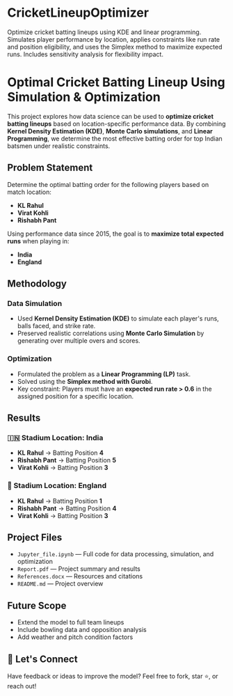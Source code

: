 # CricketLineupOptimizer
Optimize cricket batting lineups using KDE and linear programming. Simulates player performance by location, applies constraints like run rate and position eligibility, and uses the Simplex method to maximize expected runs. Includes sensitivity analysis for flexibility impact.


# Optimal Cricket Batting Lineup Using Simulation & Optimization

This project explores how data science can be used to **optimize cricket batting lineups** based on location-specific performance data. By combining **Kernel Density Estimation (KDE)**, **Monte Carlo simulations**, and **Linear Programming**, we determine the most effective batting order for top Indian batsmen under realistic constraints.

##  Problem Statement

Determine the optimal batting order for the following players based on match location:

- **KL Rahul**
- **Virat Kohli**
- **Rishabh Pant**

Using performance data since 2015, the goal is to **maximize total expected runs** when playing in:

-  **India**
-  **England**

## Methodology

### Data Simulation
- Used **Kernel Density Estimation (KDE)** to simulate each player's runs, balls faced, and strike rate.
- Preserved realistic correlations using **Monte Carlo Simulation** by generating over multiple overs and scores.

### Optimization
- Formulated the problem as a **Linear Programming (LP)** task.
- Solved using the **Simplex method with Gurobi**.
- Key constraint: Players must have an **expected run rate > 0.6** in the assigned position for a specific location.

##  Results

### 🇮🇳 Stadium Location: **India**
- **KL Rahul** → Batting Position **4**  
- **Rishabh Pant** → Batting Position **5**  
- **Virat Kohli** → Batting Position **3**

### 🏴 Stadium Location: **England**
- **KL Rahul** → Batting Position **1**  
- **Rishabh Pant** → Batting Position **4**  
- **Virat Kohli** → Batting Position **3**


## Project Files

- `Jupyter_file.ipynb` — Full code for data processing, simulation, and optimization  
- `Report.pdf` — Project summary and results  
- `References.docx` — Resources and citations  
- `README.md` — Project overview


## Future Scope

- Extend the model to full team lineups  
- Include bowling data and opposition analysis  
- Add weather and pitch condition factors


## 🤝 Let's Connect

Have feedback or ideas to improve the model? Feel free to fork, star ⭐, or reach out!

